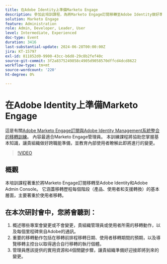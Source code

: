 ```yaml
---
title: 在Adobe Identity上準備Marketo Engage
description: 參加此培訓課程，為將Marketo Engage訂閱移轉至Adobe Identity做好準備，並專注於使用者移轉、關鍵動作和管理員的重要資源，提供導覽移轉控制檯和瞭解每個里程碑變更的指南。
solution: Marketo Engage
feature: Administration
role: Admin, Developer, Leader, User
level: Intermediate, Experienced
doc-type: Event
duration: 3416
last-substantial-update: 2024-06-28T00:00:00Z
jira: KT-15797
exl-id: 811852d0-9900-43cc-b6d8-29c8b2fef40c
source-git-commit: 3f2a8375249858c4905d9058570dffcd4dcd8622
workflow-type: tm+mt
source-wordcount: '220'
ht-degree: 0%

---
```


# 在Adobe Identity上準備Marketo Engage

這是有關[Adobe Marketo Engage訂閱與Adobe Identity Management系統整合的移轉訓練](https://experienceleague.adobe.com/en/docs/marketo/using/product-docs/administration/marketo-with-adobe-identity/adobe-identity-management-overview)。 內容最適合Marketo Engage管理員。 本訓練課程將協助您掌握基本知識，讓貴組織做好跨職能準備，並教育內部使用者瞭解此即將進行的變更。


>[!VIDEO](https://video.tv.adobe.com/v/3430920/?learn=on)

## 概觀

本培訓課程著重於將Marketo Engage訂閱移轉至Adobe Identity和Adobe Admin Console。 它涵蓋移轉歷程每個階段（產品、使用者和支援轉換）的基本層面，主要著重於使用者移轉。

## 在本次研討會中，您將會聽到：

1. 概述哪些專案會變更或不會變更，貴組織管理員或使用者所需的移轉動作，以及每個里程碑來自Adobe的通訊。
1. 重要的移轉動作包括在移轉前排程移轉日期、使用者移轉期間的預期，以及導覽移轉主控台以取得適合自行移轉的執行個體。
1. 管理員應該提供的實用資源和4個關鍵步驟，讓貴組織準備好迎接即將到來的變更。
